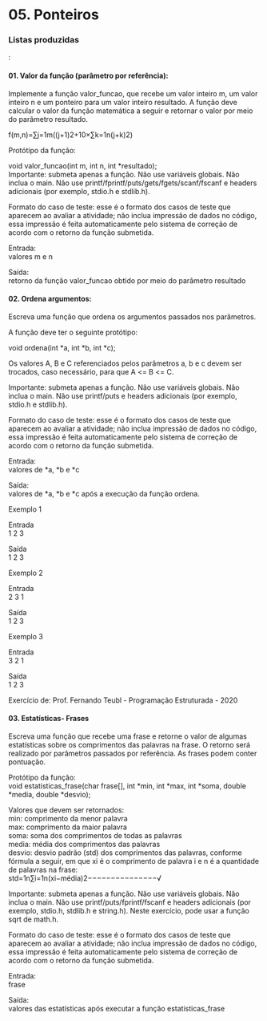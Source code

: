 <h1>05. Ponteiros</h1>
<h3>Listas produzidas</h3>:

<h4>01. Valor da função (parâmetro por referência):</h4>

Implemente a função valor_funcao, que recebe um valor inteiro m, um valor inteiro n e um ponteiro para um valor inteiro resultado. A função deve calcular o valor da função matemática a seguir e retornar o valor por meio do parâmetro resultado.
<p>
f(m,n)=∑j=1m((j+1)2+10×∑k=1n(j+k)2)
<p>
Protótipo da função:
<p>
void valor_funcao(int m, int n, int *resultado);<br>
Importante: submeta apenas a função. Não use variáveis globais. Não inclua o main. Não use printf/fprintf/puts/gets/fgets/scanf/fscanf e headers adicionais (por exemplo, stdio.h e stdlib.h).
<p>
Formato do caso de teste: esse é o formato dos casos de teste que aparecem ao avaliar a atividade; não inclua impressão de dados no código, essa impressão é feita automaticamente pelo sistema de correção de acordo com o retorno da função submetida.
<p>
Entrada:<br>
valores m e n
<p>
Saída:<br>
retorno da função valor_funcao obtido por meio do parâmetro resultado

  
<h4>02. Ordena argumentos:</h4>  
Escreva uma função que ordena os argumentos passados nos parâmetros.
<p>
A função deve ter o seguinte protótipo:
<p>
void ordena(int *a, int *b, int *c);
<p>
Os valores A, B e C referenciados pelos parâmetros a, b e c devem ser trocados, caso necessário, para que A <= B <= C.
<p>
Importante: submeta apenas a função. Não use variáveis globais. Não inclua o main. Não use printf/puts e headers adicionais (por exemplo, stdio.h e stdlib.h).
<p>
Formato do caso de teste: esse é o formato dos casos de teste que aparecem ao avaliar a atividade; não inclua impressão de dados no código, essa impressão é feita automaticamente pelo sistema de correção de acordo com o retorno da função submetida.
<p>
Entrada:<br>
valores de *a, *b e *c
<p>
Saída:<br>
valores de *a, *b e *c após a execução da função ordena.
<p>
Exemplo 1
<p>
Entrada<br>
1 2 3
<p>
Saída<br>
1 2 3
<p>
Exemplo 2
<p>  
Entrada<br>
2 3 1
<p>
Saída<br>
1 2 3
<p>
Exemplo 3
<p>
Entrada<br>
3 2 1
<p>
Saída<br>
1 2 3
<p>
Exercício de: Prof. Fernando Teubl - Programação Estruturada - 2020
  

<h4>03. Estatísticas- Frases</h4>  
Escreva uma função que recebe uma frase e retorne o valor de algumas estatísticas sobre os comprimentos das palavras na frase. O retorno será realizado por parâmetros passados por referência. As frases podem conter pontuação.
<p>
Protótipo da função:<br>
void estatisticas_frase(char frase[], int *min, int *max, int *soma, double *media, double *desvio);
<p>
Valores que devem ser retornados:<br>
min: comprimento da menor palavra<br>
max: comprimento da maior palavra<br>
soma: soma dos comprimentos de todas as palavras<br>
media: média dos comprimentos das palavras<br>
desvio: desvio padrão (std) dos comprimentos das palavras, conforme fórmula a seguir, em que xi é o comprimento de palavra i e n é a quantidade de palavras na frase:<br>
std=1n∑i=1n(xi−média)2−−−−−−−−−−−−−−−√
<p>
Importante: submeta apenas a função. Não use variáveis globais. Não inclua o main. Não use printf/puts/fprintf/fscanf e headers adicionais (por exemplo, stdio.h, stdlib.h e string.h). Neste exercício, pode usar a função sqrt de math.h.
<p>
Formato do caso de teste: esse é o formato dos casos de teste que aparecem ao avaliar a atividade; não inclua impressão de dados no código, essa impressão é feita automaticamente pelo sistema de correção de acordo com o retorno da função submetida.
<p>
Entrada:<br>
frase
<p>
Saída:<br>
valores das estatísticas após executar a função estatisticas_frase
  
  

